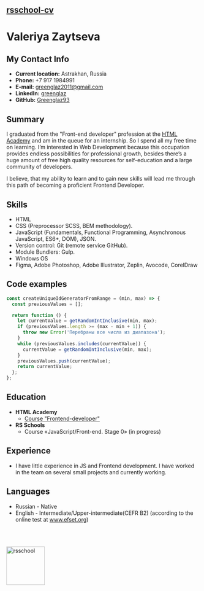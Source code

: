## [rsschool-cv](rsccool-cv)


# Valeriya Zaytseva

## My Contact Info

* **Current location:**  Astrakhan, Russia
* **Phone:** +7 917 1984991
* **E-mail:** [greenglaz2011@gmail.com](greenglaz2011@gmail.com)
* **LinkedIn:** [greenglaz](www.linkedin.com/in/greenglaz)
* **GitHub:** [Greenglaz93](https://github.com/Greenglaz93)


## Summary
I graduated from the "Front-end developer" profession at the [HTML Academy](https://htmlacademy.ru/profile/greenglaz/certificates) 
and am in the queue for an internship. So I spend all my free time on learning.
I’m interested in Web Development because this occupation provides endless possibilities for professional growth,
besides there’s a huge amount of free high quality resources for self-education and a large community of developers.

I believe, that my ability to learn and to gain new skills will lead me through this path of becoming a proficient Frontend Developer.

## Skills

* HTML
* CSS (Preprocessor SCSS, BEM methodology).
* JavaScript (Fundamentals, Functional Programming, Asynchronous JavaScript, ES6+, DOM), JSON.
* Version control: Git (remote service GitHub).
* Module Bundlers: Gulp.
* Windows OS
* Figma, Adobe Photoshop, Adobe Illustrator, Zeplin, Avocode, CorelDraw

## Code examples

```js
const createUniqueIdGeneratorFromRange = (min, max) => {
  const previousValues = [];

  return function () {
    let currentValue = getRandomIntInclusive(min, max);
    if (previousValues.length >= (max - min + 1)) {
      throw new Error('Перебраны все числа из диапазона');
    }
    while (previousValues.includes(currentValue)) {
      currentValue = getRandomIntInclusive(min, max);
    }
    previousValues.push(currentValue);
    return currentValue;
  };
};
```
## Education

* **HTML Academy**
    * [Course "Frontend-developer"](https://htmlacademy.ru/profession/frontender)
* **RS Schools**
    * Course «JavaScript/Front-end. Stage 0» (in progress)

## Experience

* I have little experience in JS and Frontend development. I have worked in the team on several small projects and currently working.

## Languages

- Russian - Native
- English - Intermediate/Upper-intermediate(CEFR B2) (according to the online test at www.efset.org)

<br>
<br>

[<img align="center" alt="rsschool" width="100px"  src="img/rs_school_js.svg" />](https://rs.school/)
